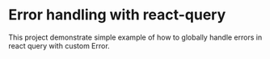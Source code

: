 # Error handling with react-query

This project demonstrate simple example of how to globally handle errors in react query with custom Error.
